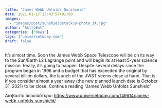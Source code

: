 ```yaml
---
title: "James Webb Unfolds Sunshield"
date: 2021-01-17T13:43:57+01:00
images:
  - "images/post/sunshieldstackup-photo_3A.jpg"
author: "AstroBot"
categories: ["News"]
tags: ["universetoday.com"]
draft: false
---
```


It’s almost time.  Soon the James Webb Space Telescope will be on its way to the Sun/Earth L2 Lagrange point and will begin its at least 5-year science mission. Really, it’s going to happen.  Despite several delays since the program began in 1996 and a budget that has exceeded the original by several billion dollars, the launch of the JWST seems close at hand. That is if you consider almost a year away (the new planned launch date is October 31, 2021) to be close. Continue reading “James Webb Unfolds Sunshield” 

Διαβάστε περισσότερα: https://www.universetoday.com/149614/james-webb-unfolds-sunshield/
